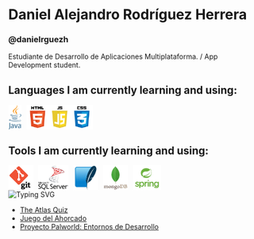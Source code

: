 # Daniel Alejandro Rodríguez Herrera
### @danielrguezh
Estudiante de Desarrollo de Aplicaciones Multiplataforma. / App Development student.

## Languages I am currently learning and using:
<div style="display: flex; gap: 10px; align-items: center;">
  <img src="img/java-logo.png" height="50" />
  <img src="img/html-js-css.png" height="50" />
</div>

## Tools I am currently learning and using:
<div style="display: flex; gap: 10px; align-items: center;">
  <img src="img/git-logo.png" height="50" />
  <img src="img/sql-server-logo.png" height="50" />
  <img src="img/sqlite-logo.png" height="50" />
  <img src="img/mongodb-logo.png" height="50" />
  <img src="img/spring-logo.png" height="50" />
</div>


<img src="https://readme-typing-svg.demolab.com?font=Fira+Code&weight=600&size=22&pause=1000&color=AB2A3E&center=true&vCenter=true&multiline=true&width=600&height=60&lines=Check+my+projects!" alt="Typing SVG" />

* [The Atlas Quiz](https://github.com/danielrguezh/the-atlas-quiz)
* [Juego del Ahorcado](https://github.com/danielrguezh/Juego-del-Ahorcado)
* [Proyecto Palworld: Entornos de Desarrollo](https://github.com/danielrguezh/Proyecto-Palworld-Entornos-de-desarrollo)
